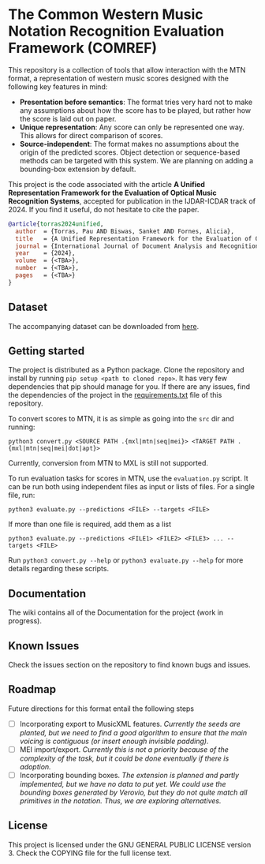 # The Common Western Music Notation Recognition Evaluation Framework (COMREF)

This repository is a collection of tools that allow interaction with the MTN format, a representation of western music scores designed with the following key features in mind:

- **Presentation before semantics**: The format tries very hard not to make any assumptions about how the score has to be played, but rather how the score is laid out on paper.
- **Unique representation**: Any score can only be represented one way. This allows for direct comparison of scores.
- **Source-independent**: The format makes no assumptions about the origin of the predicted scores. Object detection or sequence-based methods can be targeted with this system. We are planning on adding a bounding-box extension by default.

This project is the code associated with the article **A Unified Representation Framework for the Evaluation of Optical Music Recognition Systems**, accepted for publication in the IJDAR-ICDAR track of 2024. If you find it useful, do not hesitate to cite the paper.

```bibtex
@article{torras2024unified,
  author  = {Torras, Pau AND Biswas, Sanket AND Fornes, Alicia},
  title   = {A Unified Representation Framework for the Evaluation of Optical Music Recognition Systems},
  journal = {International Journal of Document Analysis and Recognition},
  year    = {2024},
  volume  = {<TBA>},
  number  = {<TBA>},
  pages   = {<TBA>}
}
```

## Dataset

The accompanying dataset can be downloaded from [here](https://datasets.cvc.uab.cat/comref/comref.zip).

## Getting started

The project is distributed as a Python package. Clone the repository and install by running `pip setup <path to cloned repo>`. It has very few dependencies that pip should manage for you. If there are any issues, find the dependencies of the project in the [requirements.txt](./requirements.txt) file of this repository.

To convert scores to MTN, it is as simple as going into the `src` dir and running:

```
python3 convert.py <SOURCE PATH .{mxl|mtn|seq|mei}> <TARGET PATH .{mxl|mtn|seq|mei|dot|apt}>
```

Currently, conversion from MTN to MXL is still not supported.

To run evaluation tasks for scores in MTN, use the `evaluation.py` script. It can be run both using independent files as input or lists of files. For a single file, run:

```
python3 evaluate.py --predictions <FILE> --targets <FILE>
```

If more than one file is required, add them as a list 

```
python3 evaluate.py --predictions <FILE1> <FILE2> <FILE3> ... --targets <FILE>
```

Run `python3 convert.py --help` or `python3 evaluate.py --help` for more details regarding these scripts.

## Documentation

The wiki contains all of the Documentation for the project (work in progress).

## Known Issues

Check the issues section on the repository to find known bugs and issues.

## Roadmap

Future directions for this format entail the following steps

- [ ] Incorporating export to MusicXML features. *Currently the seeds are planted, but we need to find a good algorithm to ensure that the main voicing is contiguous (or insert enough invisible padding).*
- [ ] MEI import/export. *Currently this is not a priority because of the complexity of the task, but it could be done eventually if there is adoption.*
- [ ] Incorporating bounding boxes. *The extension is planned and partly implemented, but we have no data to put yet. We could use the bounding boxes generated by Verovio, but they do not quite match all primitives in the notation. Thus, we are exploring alternatives.*

## License

This project is licensed under the GNU GENERAL PUBLIC LICENSE version 3. Check the COPYING file for the full license text.

